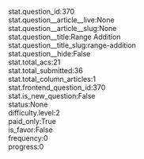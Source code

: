stat.question_id:370  
stat.question__article__live:None  
stat.question__article__slug:None  
stat.question__title:Range Addition  
stat.question__title_slug:range-addition  
stat.question__hide:False  
stat.total_acs:21  
stat.total_submitted:36  
stat.total_column_articles:1  
stat.frontend_question_id:370  
stat.is_new_question:False  
status:None  
difficulty.level:2  
paid_only:True  
is_favor:False  
frequency:0  
progress:0  
